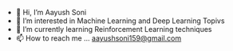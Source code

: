 - 👋 Hi, I’m  Aayush Soni
- 👀 I’m interested in Machine Learning and Deep Learning Topivs
- 🌱 I’m currently learning Reinforcement Learning techniques
- 📫 How to reach me ... aayushsoni159@gmail.com

<!---
zero-aysd/zero-aysd is a ✨ special ✨ repository because its `README.md` (this file) appears on your GitHub profile.
You can click the Preview link to take a look at your changes.
--->
